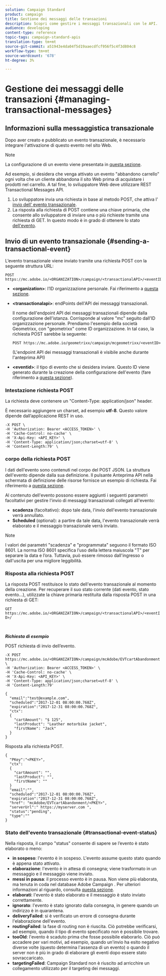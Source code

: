 ```yaml
---
solution: Campaign Standard
product: campaign
title: Gestione dei messaggi delle transazioni
description: Scopri come gestire i messaggi transazionali con le API.
audience: developing
content-type: reference
topic-tags: campaign-standard-apis
translation-type: tm+mt
source-git-commit: a51943e4da04f5d19aaecdfcf956f5c4f3d804c8
workflow-type: tm+mt
source-wordcount: '678'
ht-degree: 3%

---
```



# Gestione dei messaggi delle transazioni {#managing-transactional-messages}

## Informazioni sulla messaggistica transazionale

Dopo aver creato e pubblicato un evento transazionale, è necessario integrare l&#39;attivazione di questo evento nel sito Web.

>[!NOTE]
>
>La configurazione di un evento viene presentata in [questa sezione](../../channels/using/configuring-transactional-event.md).

Ad esempio, si desidera che venga attivato un evento &quot;abbandono carrello&quot; ogni volta che un cliente abbandona il sito Web prima di acquistare i prodotti nel carrello. A tal fine, lo sviluppatore Web deve utilizzare REST Transactional Messages API.

1. Lo sviluppatore invia una richiesta in base al metodo POST, che attiva l&#39; [invio dell&#39; evento transazionale](#sending-a-transactional-event).
1. La risposta alla richiesta di POST contiene una chiave primaria, che consente allo sviluppatore di inviare una o più richieste tramite una richiesta di GET. In questo modo è in grado di ottenere lo stato [dell&#39;evento](#transactional-event-status).

## Invio di un evento transazionale {#sending-a-transactional-event}

L’evento transazionale viene inviato tramite una richiesta POST con la seguente struttura URL:

```
POST https://mc.adobe.io/<ORGANIZATION>/campaign/<transactionalAPI>/<eventID>
```

* **&lt;organization>**: l’ID organizzazione personale. Fai riferimento a [questa sezione](../../api/using/must-read.md).

* **&lt;transactionalapi>**: endPoints dell&#39;API dei messaggi transazionali.

   Il nome dell&#39;endpoint API dei messaggi transazionali dipende dalla configurazione dell&#39;istanza. Corrisponde al valore &quot;mc&quot; seguito dall’ID organizzazione personale. Prendiamo l&#39;esempio della società Geometrixx, con &quot;geometrixx&quot; come ID organizzazione. In tal caso, la richiesta POST sarebbe la seguente:

   `POST https://mc.adobe.io/geometrixx/campaign/mcgeometrixx/<eventID>`

   (L&#39;endpoint API dei messaggi transazionali è visibile anche durante l&#39;anteprima API)

* **&lt;eventid>**: il tipo di evento che si desidera inviare. Questo ID viene generato durante la creazione della configurazione dell&#39;evento (fare riferimento a [questa sezione](../../channels/using/configuring-transactional-event.md#creating-an-event)).

### Intestazione richiesta POST

La richiesta deve contenere un &quot;Content-Type: application/json&quot; header.

È necessario aggiungere un charset, ad esempio **utf-8**. Questo valore dipende dall’applicazione REST in uso.

```
-X POST \
-H 'Authorization: Bearer <ACCESS_TOKEN>' \
-H 'Cache-Control: no-cache' \
-H 'X-Api-Key: <API_KEY>' \
-H 'Content-Type: application/json;charset=utf-8' \
-H 'Content-Length:79' \
```

### corpo della richiesta POST

I dati dell&#39;evento sono contenuti nel corpo del POST JSON. La struttura dell&#39;evento dipende dalla sua definizione. Il pulsante Anteprima API nella schermata di definizione delle risorse fornisce un esempio di richiesta. Fai riferimento a [questa sezione](../../channels/using/publishing-transactional-event.md#previewing-and-publishing-the-event).

Al contenuto dell&#39;evento possono essere aggiunti i seguenti parametri facoltativi per gestire l&#39;invio di messaggi transazionali collegati all&#39;evento:

* **scadenza** (facoltativo): dopo tale data, l&#39;invio dell&#39;evento transazionale verrà annullato.
* **Scheduled** (optional): a partire da tale data, l&#39;evento transazionale verrà elaborato e il messaggio transazionale verrà inviato.

>[!NOTE]
>
>I valori dei parametri &quot;scadenza&quot; e &quot;programmata&quot; seguono il formato ISO 8601. La norma ISO 8601 specifica l’uso della lettera maiuscola &quot;T&quot; per separare la data e l’ora. Tuttavia, può essere rimosso dall&#39;ingresso o dall&#39;uscita per una migliore leggibilità.

### Risposta alla richiesta POST

La risposta POST restituisce lo stato dell&#39;evento transazionale al momento della creazione. Per recuperare il suo stato corrente (dati evento, stato evento...), utilizzate la chiave primaria restituita dalla risposta POST in una richiesta di GET:

`GET https://mc.adobe.io/<ORGANIZATION>/campaign/<transactionalAPI>/<eventID>/`

<br/>

***Richiesta di esempio***

POST richiesta di invio dell’evento.

```
-X POST https://mc.adobe.io/<ORGANIZATION>/campaign/mcAdobe/EVTcartAbandonment \
-H 'Authorization: Bearer <ACCESS_TOKEN>' \
-H 'Cache-Control: no-cache' \
-H 'X-Api-Key: <API_KEY>' \
-H 'Content-Type: application/json;charset=utf-8' \
-H 'Content-Length:79'

{
  "email":"test@example.com",
  "scheduled":"2017-12-01 08:00:00.768Z",
  "expiration":"2017-12-31 08:00:00.768Z",
  "ctx":
  {
    "cartAmount": "$ 125",
    "lastProduct": "Leather motorbike jacket",
    "firstName": "Jack"
  }
}
```

Risposta alla richiesta POST.

```
{
  "PKey":"<PKEY>",
  "ctx":
  {
    "cartAmount": "",
    "lastProduct": "",
    "firstName": ""
  }
  "email":"",
  "scheduled":"2017-12-01 08:00:00.768Z",
  "expiration":"2017-12-31 08:00:00.768Z",
  "href": "mcAdobe/EVTcartAbandonment/<PKEY>",
  "serverUrl":" https://myserver.com ",
  "status":"pending",
  "type":""
}
```

### Stato dell&#39;evento transazionale {#transactional-event-status}

Nella risposta, il campo &quot;status&quot; consente di sapere se l’evento è stato elaborato o meno:

* **in sospeso**: l&#39;evento è in sospeso. L&#39;evento assume questo stato quando è appena stato attivato.
* **elaborazione**: l&#39;evento è in attesa di consegna; viene trasformato in un messaggio e il messaggio viene inviato.
* **messi in pausa**: il processo evento è in pausa. Non viene più elaborata, ma tenuta in coda nel database Adobe Campaign . Per ulteriori informazioni al riguardo, consulta [questa sezione](../../channels/using/publishing-transactional-message.md#suspending-a-transactional-message-publication).
* **elaborati**: l&#39;evento è stato elaborato e il messaggio è stato inviato correttamente.
* **ignorato**: l&#39;evento è stato ignorato dalla consegna, in genere quando un indirizzo è in quarantena.
* **deliveryFailed**: si è verificato un errore di consegna durante l&#39;elaborazione dell&#39;evento.
* **routingFailed**: la fase di routing non è riuscita. Ciò potrebbe verificarsi, ad esempio, quando il tipo di evento specificato non è possibile trovare.
* **tooOld**: l&#39;evento è scaduto prima che fosse possibile elaborarlo. Ciò può accadere per vari motivi, ad esempio, quando un&#39;invio ha esito negativo diverse volte (questo determina l&#39;assenza di un evento) o quando il server non è più in grado di elaborare gli eventi dopo essere stato sovraccaricato.
* **targetingFailed**: Campaign Standard non è riuscito ad arricchire un collegamento utilizzato per il targeting dei messaggi.
